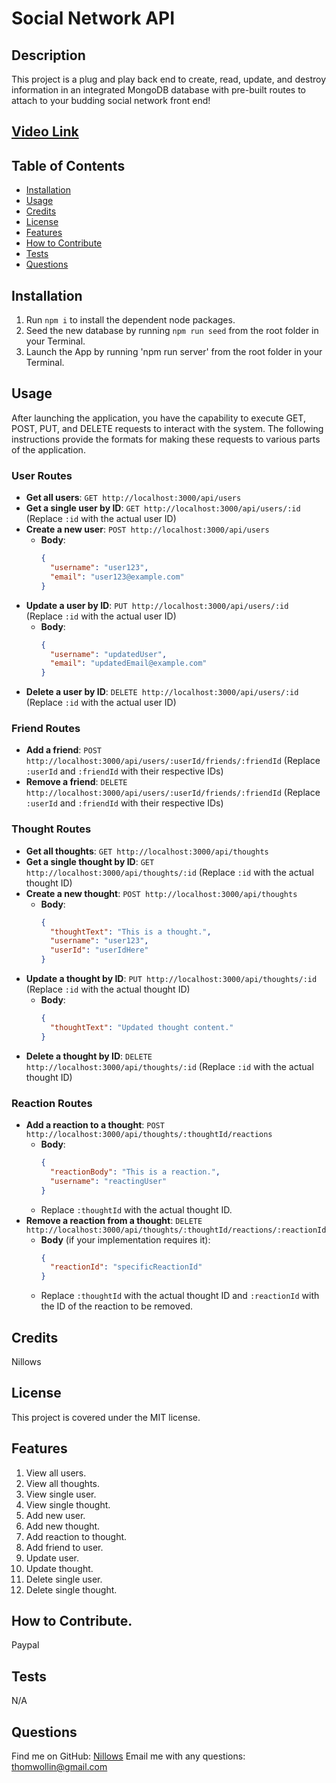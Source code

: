 # Social Network API

## Description 
This project is a plug and play back end to create, read, update, and destroy information in an integrated MongoDB database with pre-built routes to attach to your budding social network front end!

## [Video Link](https://streamable.com/9jo4n5)    

## Table of Contents
- [Installation](#installation)
- [Usage](#usage)
- [Credits](#credits)
- [License](#license)
- [Features](#features)
- [How to Contribute](#how-to-contribute)
- [Tests](#tests)
- [Questions](#questions)

## Installation
1. Run `npm i` to install the dependent node packages.
2. Seed the new database by running `npm run seed` from the root folder in your Terminal.
3. Launch the App by running 'npm run server' from the root folder in your Terminal.

## Usage 
After launching the application, you have the capability to execute GET, POST, PUT, and DELETE requests to interact with the system. The following instructions provide the formats for making these requests to various parts of the application.

### User Routes
- **Get all users**: `GET http://localhost:3000/api/users`
- **Get a single user by ID**: `GET http://localhost:3000/api/users/:id` (Replace `:id` with the actual user ID)
- **Create a new user**: `POST http://localhost:3000/api/users`
  - **Body**:
    ```json
    {
      "username": "user123",
      "email": "user123@example.com"
    }
    ```
- **Update a user by ID**: `PUT http://localhost:3000/api/users/:id` (Replace `:id` with the actual user ID)
  - **Body**:
    ```json
    {
      "username": "updatedUser",
      "email": "updatedEmail@example.com"
    }
    ```
- **Delete a user by ID**: `DELETE http://localhost:3000/api/users/:id` (Replace `:id` with the actual user ID)

### Friend Routes
- **Add a friend**: `POST http://localhost:3000/api/users/:userId/friends/:friendId` (Replace `:userId` and `:friendId` with their respective IDs)
- **Remove a friend**: `DELETE http://localhost:3000/api/users/:userId/friends/:friendId` (Replace `:userId` and `:friendId` with their respective IDs)

### Thought Routes
- **Get all thoughts**: `GET http://localhost:3000/api/thoughts`
- **Get a single thought by ID**: `GET http://localhost:3000/api/thoughts/:id` (Replace `:id` with the actual thought ID)
- **Create a new thought**: `POST http://localhost:3000/api/thoughts`
  - **Body**:
    ```json
    {
      "thoughtText": "This is a thought.",
      "username": "user123",
      "userId": "userIdHere"
    }
    ```
- **Update a thought by ID**: `PUT http://localhost:3000/api/thoughts/:id` (Replace `:id` with the actual thought ID)
  - **Body**:
    ```json
    {
      "thoughtText": "Updated thought content."
    }
    ```
- **Delete a thought by ID**: `DELETE http://localhost:3000/api/thoughts/:id` (Replace `:id` with the actual thought ID)

### Reaction Routes
- **Add a reaction to a thought**: `POST http://localhost:3000/api/thoughts/:thoughtId/reactions`
  - **Body**:
    ```json
    {
      "reactionBody": "This is a reaction.",
      "username": "reactingUser"
    }
    ```
  - Replace `:thoughtId` with the actual thought ID.
- **Remove a reaction from a thought**: `DELETE http://localhost:3000/api/thoughts/:thoughtId/reactions/:reactionId`
  - **Body** (if your implementation requires it):
    ```json
    {
      "reactionId": "specificReactionId"
    }
    ```
  - Replace `:thoughtId` with the actual thought ID and `:reactionId` with the ID of the reaction to be removed.

## Credits
Nillows

## License
This project is covered under the MIT license.

## Features
1. View all users.
2. View all thoughts.
3. View single user.
4. View single thought.
5. Add new user.
6. Add new thought.
7. Add reaction to thought.
8. Add friend to user.
9. Update user.
10. Update thought.
11. Delete single user.
12. Delete single thought.
    
## How to Contribute.
Paypal

## Tests
N/A

## Questions
Find me on GitHub: [Nillows](https://github.com/Nillows)
Email me with any questions: thomwollin@gmail.com
